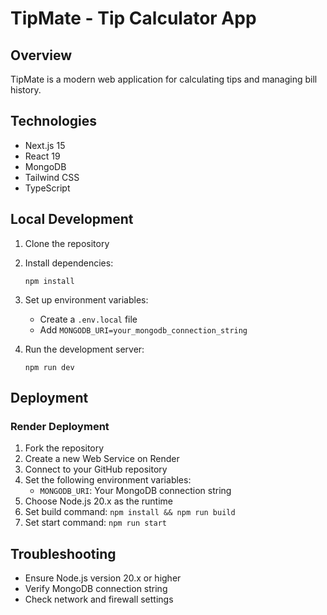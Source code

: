 # TipMate - Tip Calculator App

## Overview
TipMate is a modern web application for calculating tips and managing bill history.

## Technologies
- Next.js 15
- React 19
- MongoDB
- Tailwind CSS
- TypeScript

## Local Development
1. Clone the repository
2. Install dependencies:
   ```
   npm install
   ```
3. Set up environment variables:
   - Create a `.env.local` file
   - Add `MONGODB_URI=your_mongodb_connection_string`

4. Run the development server:
   ```
   npm run dev
   ```

## Deployment
### Render Deployment
1. Fork the repository
2. Create a new Web Service on Render
3. Connect to your GitHub repository
4. Set the following environment variables:
   - `MONGODB_URI`: Your MongoDB connection string
5. Choose Node.js 20.x as the runtime
6. Set build command: `npm install && npm run build`
7. Set start command: `npm run start`

## Troubleshooting
- Ensure Node.js version 20.x or higher
- Verify MongoDB connection string
- Check network and firewall settings
